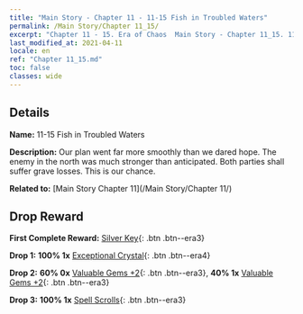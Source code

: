 ```yaml
---
title: "Main Story - Chapter 11 - 11-15 Fish in Troubled Waters"
permalink: /Main Story/Chapter 11_15/
excerpt: "Chapter 11 - 15. Era of Chaos  Main Story - Chapter 11_15. 11-15 Fish in Troubled Waters"
last_modified_at: 2021-04-11
locale: en
ref: "Chapter 11_15.md"
toc: false
classes: wide
---
```


## Details

 **Name:** 11-15 Fish in Troubled Waters

 **Description:** Our plan went far more smoothly than we dared hope. The enemy in the north was much stronger than anticipated. Both parties shall suffer grave losses. This is our chance.

 **Related to:** [Main Story Chapter 11](/Main Story/Chapter 11/)

## Drop Reward

 **First Complete Reward:** [Silver Key](/Items/con_693/){: .btn .btn--era3}

 **Drop 1:** **100% 1x** [Exceptional Crystal](/Items/mat_38/){: .btn .btn--era4}

 **Drop 2:** **60% 0x** [Valuable Gems +2](/Items/mat_30/){: .btn .btn--era3}, **40% 1x** [Valuable Gems +2](/Items/mat_30/){: .btn .btn--era3}

 **Drop 3:** **100% 1x** [Spell Scrolls](/Items/con_694/){: .btn .btn--era3}

